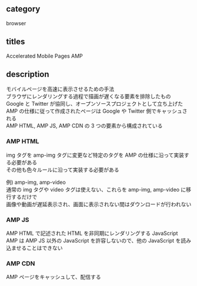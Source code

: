 ## category

browser

## titles

Accelerated Mobile Pages
AMP

## description

モバイルページを高速に表示させるための手法  
ブラウザにレンダリングする過程で描画が遅くなる要素を排除したもの  
Google と Twitter が協同し、オープンソースプロジェクトとして立ち上げた  
AMP の仕様に従って作成されたページは Google や Twitter 側でキャッシュされる  
AMP HTML, AMP JS, AMP CDN の 3 つの要素から構成されている

### AMP HTML

img タグを amp-img タグに変更など特定のタグを AMP の仕様に沿って実装する必要がある  
その他も色々ルールに沿って実装する必要がある

例) amp-img, amp-video  
通常の img タグや video タグは使えない、これらを amp-img, amp-video に移行するだけで  
画像や動画が遅延表示され、画面に表示されない間はダウンロードが行われない

### AMP JS

AMP HTML で記述された HTML を非同期にレンダリングする JavaScript  
AMP は AMP JS 以外の JavaScript を許容しないので、他の JavaScript を読み込ませることはできない

### AMP CDN

AMP ページをキャッシュして、配信する
